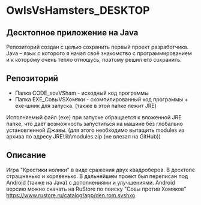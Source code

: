 # OwlsVsHamsters_DESKTOP
## Десктопное приложение на Java

Репозиторий создан с целью сохранить первый проект разработчика. Java – язык с которого я начал своё знакомство с программированием и к которому очень тепло отношусь, поэтому решил его сохранить. 

## Репозиторий

- Папка CODE_sovVSham - исходный код программы
- Папка EXE_СовыVSХомяки - скомпилированный код программы + exe-шник для запуска.
(также в этой папке лежит JRE)

Исполняемый файл (exe) при запуске обращается к вложенной JRE папке, что даёт возможность запуститься на машине без глобально установленной Джавы.
(для этого необходимо вытащить modules из архива по адресу JRE\lib\modules.zip (не влезал на GitHub))

## Описание
Игра "Крестики нолики" в виде сражения двух квадроберов. В десктопе страшненько и корявенько.
В дальнейшем проект был переписан под Android (также на Java) с дополнениями и улучшениями.
Android версию можно скачать на RuStore по поиску "Совы против Хомяков"
<https://www.rustore.ru/catalog/app/den.rom.svshxo>
